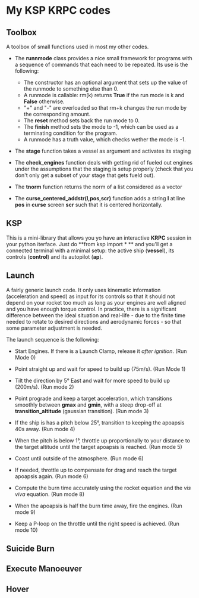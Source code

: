 # My KSP KRPC codes

## Toolbox

A toolbox of small functions used in most my other codes.

* The **runnmode** class provides a nice small framework for programs with a sequence of commands that each need to be repeated. Its use is the following:
  * The constructor has an optional argument that sets up the value of the runmode to something else than 0.
  * A runmode is callable: rm(k) returns **True** if the run mode is k and **False** otherwise.
  * "+" and "-" are overloaded so that rm+k changes the run mode by the corresponding amount.
  * The **reset** method sets back the run mode to 0.
  * The **finish** method sets the mode to -1, which can be used as a terminating condition for the program.
  * A runmode has a truth value, which checks wether the mode is -1.

* The **stage** function takes a vessel as argument and activates its staging

* The **check_engines** function deals with getting rid of fueled out engines under the assumptions that the staging is setup properly (check that you don't only get a subset of your stage that gets fueld out).

* The **tnorm** function returns the norm of a list considered as a vector

* The **curse_centered_addstr(l,pos,scr)** function adds a string **l** at line **pos** in **curse** screen **scr** such that it is centered horizontally.



## KSP

This is a mini-library that allows you yo have an interactive **KRPC** session in your python iterface. Just do **from ksp import * ** and you'll get a connected terminal with a minimal setup: the active ship (**vessel**), its controls (**control**) and its autopilot (**ap**).

## Launch

A fairly generic launch code. It only uses kinematic information (acceleration and speed) as input for its controls so that it should not depend on your rocket too much as long as your engines are well aligned and you have enough torque control. In practice, there is a significant difference between the ideal situation and real-life - due to the finite time needed to rotate to desired directions and aerodynamic forces - so that some parameter adjustment is needed.

The launch sequence is the following:

* Start Engines. If there is a Launch Clamp, release it *after ignition*. (Run Mode 0)

* Point straight up and wait for speed to build up (75m/s). (Run Mode 1)

* Tilt the direction by 5° East and wait for more speed to build up (200m/s). (Run mode 2)

* Point prograde and keep a target acceleration, which transitions smoothly between **gmax** and **gmin**, with a steep drop-off at **transition_altitude** (gaussian transition). (Run mode 3)

* If the ship is has a pitch below 25°, transition to keeping the apoapsis 40s away. (Run mode 4)

* When the pitch is below 1°, throttle up proportionally to your distance to the target altitude until the target apoapsis is reached. (Run mode 5)

* Coast until outside of the atmosphere. (Run mode 6)

* If needed, throttle up to compensate for drag and reach the target apoapsis again. (Run mode 6)

* Compute the burn time accurately using the rocket equation and the *vis viva* equation. (Run mode 8)

* When the apoapsis is half the burn time away, fire the engines. (Run mode 9)

* Keep a P-loop on the throttle until the right speed is achieved. (Run mode 10)

## Suicide Burn

## Execute Manoeuver

## Hover
